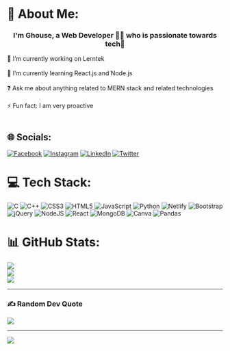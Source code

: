 # 💫 About Me:  

### <div align="center">I'm Ghouse, a Web Developer 👨‍💻 who is passionate towards tech🚀</div>  
  


🔭 I’m currently working on Lerntek<br><br>🌱 I’m currently learning React.js and Node.js<br><br>❓ Ask me about anything related to MERN stack and related technologies<br><br>⚡ Fun fact: I am very proactive<br><br>


## 🌐 Socials:

[![Facebook](https://img.shields.io/badge/Facebook-%231877F2.svg?logo=Facebook&logoColor=white)](https://facebook.com/mohdghouse.tazeem) [![Instagram](https://img.shields.io/badge/Instagram-%23E4405F.svg?logo=Instagram&logoColor=white)](https://instagram.com/muhammedghousetazeem) [![LinkedIn](https://img.shields.io/badge/LinkedIn-%230077B5.svg?logo=linkedin&logoColor=white)](https://linkedin.com/in/mohd-ghouse-tazeem-9201991bb) [![Twitter](https://img.shields.io/badge/Twitter-%231DA1F2.svg?logo=Twitter&logoColor=white)](https://twitter.com/Ghouse_Tazeem)

# 💻 Tech Stack:
![C](https://img.shields.io/badge/c-%2300599C.svg?style=for-the-badge&logo=c&logoColor=white) ![C++](https://img.shields.io/badge/c++-%2300599C.svg?style=for-the-badge&logo=c%2B%2B&logoColor=white) ![CSS3](https://img.shields.io/badge/css3-%231572B6.svg?style=for-the-badge&logo=css3&logoColor=white) ![HTML5](https://img.shields.io/badge/html5-%23E34F26.svg?style=for-the-badge&logo=html5&logoColor=white) ![JavaScript](https://img.shields.io/badge/javascript-%23323330.svg?style=for-the-badge&logo=javascript&logoColor=%23F7DF1E) ![Python](https://img.shields.io/badge/python-3670A0?style=for-the-badge&logo=python&logoColor=ffdd54) ![Netlify](https://img.shields.io/badge/netlify-%23000000.svg?style=for-the-badge&logo=netlify&logoColor=#00C7B7) ![Bootstrap](https://img.shields.io/badge/bootstrap-%23563D7C.svg?style=for-the-badge&logo=bootstrap&logoColor=white) ![jQuery](https://img.shields.io/badge/jquery-%230769AD.svg?style=for-the-badge&logo=jquery&logoColor=white) ![NodeJS](https://img.shields.io/badge/node.js-6DA55F?style=for-the-badge&logo=node.js&logoColor=white) ![React](https://img.shields.io/badge/react-%2320232a.svg?style=for-the-badge&logo=react&logoColor=%2361DAFB) ![MongoDB](https://img.shields.io/badge/MongoDB-%234ea94b.svg?style=for-the-badge&logo=mongodb&logoColor=white) ![Canva](https://img.shields.io/badge/Canva-%2300C4CC.svg?style=for-the-badge&logo=Canva&logoColor=white) ![Pandas](https://img.shields.io/badge/pandas-%23150458.svg?style=for-the-badge&logo=pandas&logoColor=white)
  
  
# 📊 GitHub Stats:
![](https://github-readme-stats.vercel.app/api?username=ghousetazeem&theme=dark&hide_border=false&include_all_commits=false&count_private=false)<br/>
![](https://github-readme-streak-stats.herokuapp.com/?user=ghousetazeem&theme=dark&hide_border=false)<br/>
![](https://github-readme-stats.vercel.app/api/top-langs/?username=ghousetazeem&theme=dark&hide_border=false&include_all_commits=false&count_private=false&layout=compact)

---

### ✍️ Random Dev Quote

![](https://quotes-github-readme.vercel.app/api?type=horizontal&theme=radical)

---
[![](https://visitcount.itsvg.in/api?id=ghousetazeem&icon=0&color=0)](https://visitcount.itsvg.in)
